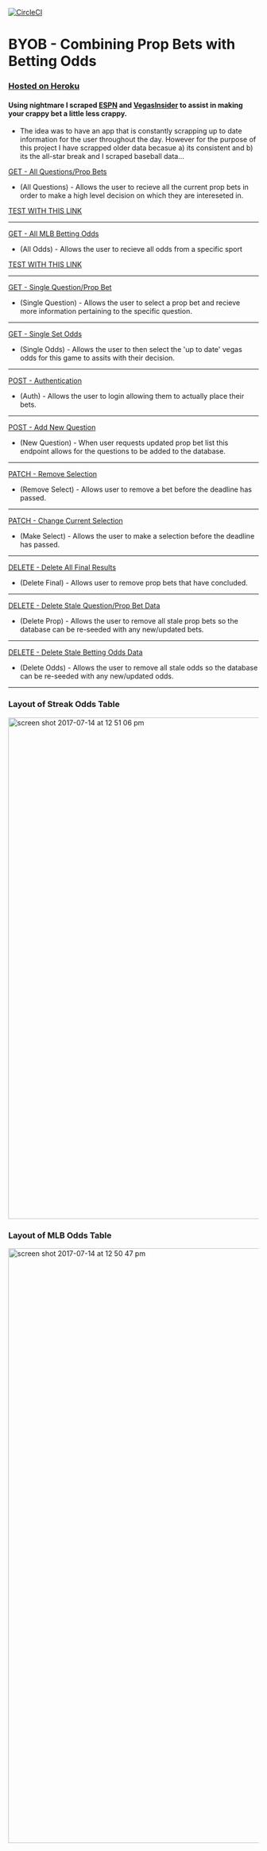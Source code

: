 [![CircleCI](https://circleci.com/gh/dhubertus/byob/tree/master.svg?style=svg)](https://circleci.com/gh/dhubertus/byob/tree/master)

# BYOB - Combining Prop Bets with Betting Odds


### [Hosted on Heroku](https://byob-dave-hubertus.herokuapp.com/)
#### Using nightmare I scraped [ESPN](http://streak.espn.com/en/) and [VegasInsider](http://www.vegasinsider.com/mlb/matchups/) to assist in making your crappy bet a little less crappy.
* The idea was to have an app that is constantly scrapping up to date information for the user throughout the day. However for the purpose of this project I have scrapped older data becasue a) its consistent and b) its the all-star break and I scraped baseball data... 

[GET - All Questions/Prop Bets](https://github.com/dhubertus/byob/blob/master/server.js#L58-L70)
* (All Questions) - Allows the user to recieve all the current prop bets in order to make a high level decision on which they are intereseted in.

[TEST WITH THIS LINK](https://byob-dave-hubertus.herokuapp.com/api/v1/questions)
___________________________________________________________________________

[GET - All MLB Betting Odds](https://github.com/dhubertus/byob/blob/master/server.js#L73-L85)
* (All Odds) - Allows the user to recieve all odds from a specific sport 

[TEST WITH THIS LINK](https://byob-dave-hubertus.herokuapp.com/api/v1/odds)
___________________________________________________________________________


[GET - Single Question/Prop Bet](https://github.com/dhubertus/byob/blob/master/server.js#L105-L118)
* (Single Question) - Allows the user to select a prop bet and recieve more information pertaining to the specific question.


___________________________________________________________________________

[GET - Single Set Odds](https://github.com/dhubertus/byob/blob/master/server.js#L88-L102)
* (Single Odds) - Allows the user to then select the 'up to date' vegas odds for this game to assits with their decision.

___________________________________________________________________________


[POST - Authentication](https://github.com/dhubertus/byob/blob/master/server.js#L127-L149)
* (Auth) - Allows the user to login allowing them to actually place their bets.

___________________________________________________________________________


[POST - Add New Question](https://github.com/dhubertus/byob/blob/master/server.js#L164-L186)
* (New Question) - When user requests updated prop bet list this endpoint allows for the questions to be added to the database.

___________________________________________________________________________


[PATCH - Remove Selection](https://github.com/dhubertus/byob/blob/master/server.js#L189-L204)
* (Remove Select) - Allows user to remove a bet before the deadline has passed. 

___________________________________________________________________________


[PATCH - Change Current Selection](https://github.com/dhubertus/byob/blob/master/server.js#L207-L224)
* (Make Select) - Allows the user to make a selection before the deadline has passed.

___________________________________________________________________________


[DELETE - Delete All Final Results](https://github.com/dhubertus/byob/blob/master/server.js#L227-L239)
* (Delete Final) - Allows user to remove prop bets that have concluded. 

___________________________________________________________________________


[DELETE - Delete Stale Question/Prop Bet Data](https://github.com/dhubertus/byob/blob/master/server.js#L242-L254)
* (Delete Prop) - Allows the user to remove all stale prop bets so the database can be re-seeded with any new/updated bets. 

___________________________________________________________________________


[DELETE - Delete Stale Betting Odds Data](https://github.com/dhubertus/byob/blob/master/server.js#L257-L269)
* (Delete Odds) - Allows the user to remove all stale odds so the database can be re-seeded with any new/updated odds.

___________________________________________________________________________


### Layout of Streak Odds Table

<img width="1010" alt="screen shot 2017-07-14 at 12 51 06 pm" src="https://user-images.githubusercontent.com/25044263/28226477-85db5dde-6893-11e7-9c24-5c22a8b85010.png">

### Layout of MLB Odds Table

<img width="1198" alt="screen shot 2017-07-14 at 12 50 47 pm" src="https://user-images.githubusercontent.com/25044263/28226506-9d8bc89c-6893-11e7-845c-473d2ef8c53f.png">



